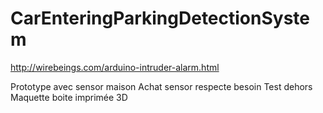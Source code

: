 # CarEnteringParkingDetectionSystem

http://wirebeings.com/arduino-intruder-alarm.html

Prototype avec sensor maison
Achat sensor respecte besoin
Test dehors
Maquette boite imprimée 3D
